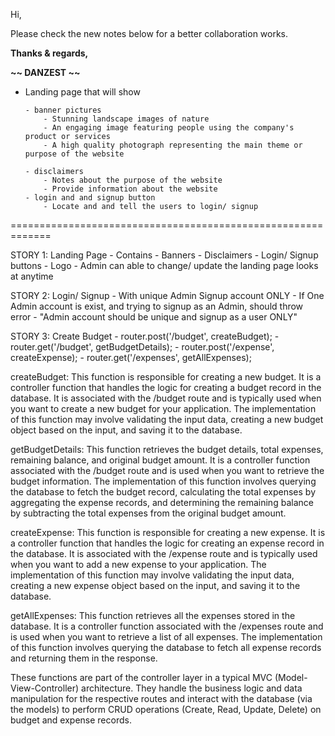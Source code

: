 Hi,

Please check the new notes below for a better collaboration works.

**Thanks & regards,**

**~~ DANZEST ~~**

- Landing page that will show 

      - banner pictures
          - Stunning landscape images of nature
          - An engaging image featuring people using the company's product or services
          - A high quality photograph representing the main theme or purpose of the website 

      - disclaimers 
          - Notes about the purpose of the website
          - Provide information about the website
      - login and and signup button
          - Locate and and tell the users to login/ signup 
          
=============================================================

STORY 1: Landing Page
          - Contains 
               - Banners
               - Disclaimers
               - Login/ Signup buttons
               - Logo
          - Admin can able to change/ update the landing page looks at anytime 

STORY 2: Login/ Signup
        - With unique Admin Signup account ONLY 
        - If One Admin account is exist, and trying to signup as an Admin, should throw error - "Admin account should be unique and signup as a user ONLY"

STORY 3: Create Budget
       - router.post('/budget', createBudget);
       - router.get('/budget', getBudgetDetails);
       - router.post('/expense', createExpense);
       - router.get('/expenses', getAllExpenses);  

createBudget: This function is responsible for creating a new budget. It is a controller function that handles the logic for creating a budget record in the database. It is associated with the /budget route and is typically used when you want to create a new budget for your application. The implementation of this function may involve validating the input data, creating a new budget object based on the input, and saving it to the database.

getBudgetDetails: This function retrieves the budget details, total expenses, remaining balance, and original budget amount. It is a controller function associated with the /budget route and is used when you want to retrieve the budget information. The implementation of this function involves querying the database to fetch the budget record, calculating the total expenses by aggregating the expense records, and determining the remaining balance by subtracting the total expenses from the original budget amount.

createExpense: This function is responsible for creating a new expense. It is a controller function that handles the logic for creating an expense record in the database. It is associated with the /expense route and is typically used when you want to add a new expense to your application. The implementation of this function may involve validating the input data, creating a new expense object based on the input, and saving it to the database.

getAllExpenses: This function retrieves all the expenses stored in the database. It is a controller function associated with the /expenses route and is used when you want to retrieve a list of all expenses. The implementation of this function involves querying the database to fetch all expense records and returning them in the response.

These functions are part of the controller layer in a typical MVC (Model-View-Controller) architecture. They handle the business logic and data manipulation for the respective routes and interact with the database (via the models) to perform CRUD operations (Create, Read, Update, Delete) on budget and expense records.     
